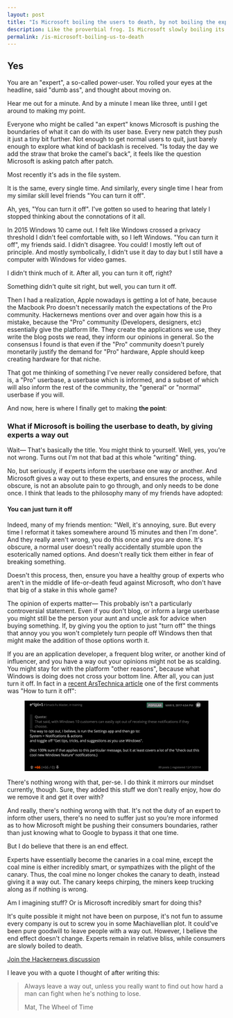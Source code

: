 ```yaml
---
layout: post
title: "Is Microsoft boiling the users to death, by not boiling the experts?"
description: Like the proverbial frog. Is Microsoft slowly boiling its users to death by giving experts a way out?
permalink: /is-microsoft-boiling-us-to-death
---
```

## Yes
You are an "expert", a so-called power-user. You rolled your eyes at the headline, said "dumb ass", and thought about moving on.

Hear me out for a minute. And by a minute I mean like three, until I get around to making my point.

Everyone who might be called "an expert" knows Microsoft is pushing the boundaries of what it can do with its user base. Every new patch they push it just a tiny bit further. Not enough to get normal users to quit, just barely enough to explore what kind of backlash is received. "Is today the day we add the straw that broke the camel's back", it feels like the question Microsoft is asking patch after patch.

Most recently it's ads in the file system.

It is the same, every single time. And similarly, every single time I hear from my similar skill level friends "You can turn it off".

Ah, yes, "You can turn it off". I've gotten so used to hearing that lately I stopped thinking about the connotations of it all.

In 2015 Windows 10 came out. I felt like Windows crossed a privacy threshold I didn't feel comfortable with, so I left Windows. "You can turn it off", my friends said. I didn't disagree. You could! I mostly left out of principle. And mostly symbolically, I didn't use it day to day but I still have a computer with Windows for video games.

I didn't think much of it. After all, you can turn it off, right?

Something didn't quite sit right, but well, you can turn it off.

Then I had a realization, Apple nowadays is getting a lot of hate, because the Macbook Pro doesn't necessarily match the expectations of the Pro community. Hackernews mentions over and over again how this is a mistake, because the "Pro" community (Developers, designers, etc) essentially give the platform life. They create the applications we use, they write the blog posts we read, they inform our opinions in general. So the consensus I found is that even if the "Pro" community doesn't purely monetarily justify the demand for "Pro" hardware, Apple should keep creating hardware for that niche.

That got me thinking of something I've never really considered before, that is, a "Pro" userbase, a userbase which is informed, and a subset of which will also inform the rest of the community, the "general" or "normal" userbase if you will.

And now, here is where I finally get to making **the point**:

### What if Microsoft is boiling the userbase to death, by giving experts a way out

Wait— That's basically the title. You might think to yourself. Well, yes, you're not wrong. Turns out I'm not that bad at this whole "writing" thing.

No, but seriously, if experts inform the userbase one way or another. And Microsoft gives a way out to these experts, and ensures the process, while obscure, is not an absolute pain to go through, and only needs to be done once. I think that leads to the philosophy many of my friends have adopted:

#### You can just turn it off

Indeed, many of my friends mention: "Well, it's annoying, sure. But every time I reformat it takes somewhere around 15 minutes and then I'm done". And they really aren't wrong, you do this once and you are done. It's obscure, a normal user doesn't really accidentally stumble upon the esoterically named options. And doesn't really tick them either in fear of breaking something.

Doesn't this process, then, ensure you have a healthy group of experts who aren't in the middle of life-or-death feud against Microsoft, who don't have that big of a stake in this whole game?

The opinion of experts matter— This probably isn't a particularly controversial statement. Even if you don't blog, or inform a large userbase you might still be the person your aunt and uncle ask for advice when buying something. If, by giving you the option to just "turn off" the things that annoy you you won't completely turn people off Windows then that might make the addition of those options worth it.

If you are an application developer, a frequent blog writer, or another kind of influencer, and you have a way out your opinions might not be as scalding. You might stay for with the platform "other reasons", because what Windows is doing does not cross your bottom line. After all, you can just turn it off. In fact in a [recent ArsTechnica article](https://arstechnica.com/information-technology/2017/03/microsoft-put-gross-ads-in-windows-explorer-and-i-dont-have-the-energy-to-be-angry/) one of the first comments was "How to turn it off":

<figure>
  <a href="/assets/images/posts/2017-03-18-is-microsoft-boiling-us-to-death/ars-comment.png" target="_blank">
    <img src="/assets/images/posts/2017-03-18-is-microsoft-boiling-us-to-death/ars-comment.png" alt="The way to opt-out of filesystem ads" />
  </a>
</figure>

There's nothing wrong with that, per-se. I do think it mirrors our mindset currently, though. Sure, they added this stuff we don't really enjoy, how do we remove it and get it over with?

And really, there's nothing wrong with that. It's not the duty of an expert to inform other users, there's no need to suffer just so you're more informed as to how Microsoft might be pushing their consumers boundaries, rather than just knowing what to Google to bypass it that one time. 

But I do believe that there is an end effect.

Experts have essentially become the canaries in a coal mine, except the coal mine is either incredibly smart, or sympathizes with the plight of the canary. Thus, the coal mine no longer chokes the canary to death, instead giving it a way out. The canary keeps chirping, the miners keep trucking along as if nothing is wrong.

Am I imagining stuff? Or is Microsoft incredibly smart for doing this?

It's quite possible it might not have been on purpose, it's not fun to assume every company is out to screw you in some Machiavellian plot. It could've been pure goodwill to leave people with a way out. However, I believe the end effect doesn't change. Experts remain in relative bliss, while consumers are slowly boiled to death.

[Join the Hackernews discussion](https://news.ycombinator.com/item?id=13903701)

I leave you with a quote I thought of after writing this:

>Always leave a way out, unless you really want to find out how hard a man can fight when he's nothing to lose.
> 
> Mat, The Wheel of Time


